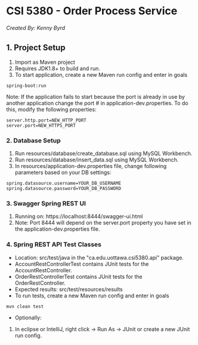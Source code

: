 # CSI 5380 - Order Process Service
###### Created By: Kenny Byrd

## 1. Project Setup
1. Import as Maven project
2. Requires JDK1.8+ to build and run.
3. To start application, create a new Maven run config and enter in goals 

```
spring-boot:run
```

Note: If the application fails to start because the port is already in use by another application
change the port # in application-dev.properties. To do this, modify the following properties:

```
server.http.port=NEW_HTTP_PORT
server.port=NEW_HTTPS_PORT
```

### 2. Database Setup
1. Run resources/database/create_database.sql using MySQL Workbench.
2. Run resources/database/insert_data.sql using MySQL Workbench.
3. In resources/application-dev.properties file, change following parameters based on your DB settings:
```
spring.datasource.username=YOUR_DB_USERNAME
spring.datasource.password=YOUR_DB_PASSWORD
```

### 3. Swagger Spring REST UI
1. Running on: https://localhost:8444/swagger-ui.html
2. Note: Port 8444 will depend on the server.port property you have set in the
application-dev.properties file.

### 4. Spring REST API Test Classes
- Location: src/test/java in the "ca.edu.uottawa.csi5380.api" package.
- AccountRestControllerTest contains JUnit tests for the AccountRestController.
- OrderRestControllerTest contains JUnit tests for the OrderRestController.
- Expected results: src/test/resources/results
- To run tests, create a new Maven run config and enter in goals 
```
mvn clean test 
```
- Optionally: 
1. In eclipse or IntelliJ, right click -> Run As -> JUnit or create a new JUnit run config.
